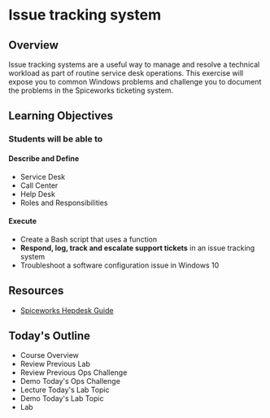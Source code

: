 # Issue tracking system

## Overview

Issue tracking systems are a useful way to manage and resolve a technical workload as part of routine service desk operations. This exercise will expose you to common Windows problems and challenge you to document the problems in the Spiceworks ticketing system.

## Learning Objectives

### Students will be able to

#### Describe and Define

- Service Desk
- Call Center
- Help Desk
- Roles and Responsibilities

#### Execute

- Create a Bash script that uses a function
- **Respond, log, track and escalate support tickets** in an issue tracking system
- Troubleshoot a software configuration issue in Windows 10

## Resources

- [Spiceworks Hepdesk Guide](https://3upg5n1ajpdonqkkp34tcif1-wpengine.netdna-ssl.com/wp-content/uploads/2017/12/help-desk-getting-started-guide.pdf)

## Today's Outline

- Course Overview
- Review Previous Lab
- Review Previous Ops Challenge
- Demo Today's Ops Challenge
- Lecture Today's Lab Topic
- Demo Today's Lab Topic
- Lab
